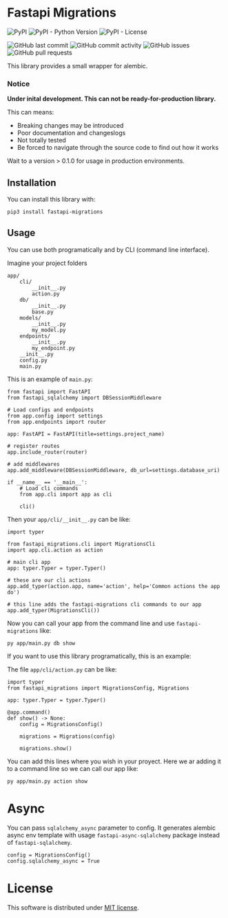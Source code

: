 # Fastapi Migrations

![PyPI](https://img.shields.io/pypi/v/fastapi-migrations)
![PyPI - Python Version](https://img.shields.io/pypi/pyversions/fastapi-migrations)
![PyPI - License](https://img.shields.io/pypi/l/fastapi-migrations)

![GitHub last commit](https://img.shields.io/github/last-commit/uselessscat/fastapi-migrations)
![GitHub commit activity](https://img.shields.io/github/commit-activity/m/uselessscat/fastapi-migrations)
![GitHub issues](https://img.shields.io/github/issues/uselessscat/fastapi-migrations)
![GitHub pull requests](https://img.shields.io/github/issues-pr/uselessscat/fastapi-migrations)

This library provides a small wrapper for alembic.

### Notice

**Under inital development. This can not be ready-for-production library.**

This can means:

- Breaking changes may be introduced
- Poor documentation and changeslogs
- Not totally tested
- Be forced to navigate through the source code to find out how it works

Wait to a version > 0.1.0 for usage in production environments.

## Installation

You can install this library with:

    pip3 install fastapi-migrations

## Usage

You can use both programatically and by CLI (command line interface).

Imagine your project folders

    app/
        cli/
            __init__.py
            action.py
        db/
            __init__.py
            base.py
        models/
            __init__.py
            my_model.py
        endpoints/
            __init__.py
            my_endpoint.py
        __init__.py
        config.py
        main.py

This is an example of `main.py`:

    from fastapi import FastAPI
    from fastapi_sqlalchemy import DBSessionMiddleware

    # Load configs and endpoints
    from app.config import settings
    from app.endpoints import router

    app: FastAPI = FastAPI(title=settings.project_name)

    # register routes
    app.include_router(router)

    # add middlewares
    app.add_middleware(DBSessionMiddleware, db_url=settings.database_uri)

    if __name__ == '__main__':
        # Load cli commands
        from app.cli import app as cli

        cli()

Then your `app/cli/__init__.py` can be like:

    import typer

    from fastapi_migrations.cli import MigrationsCli
    import app.cli.action as action

    # main cli app
    app: typer.Typer = typer.Typer()

    # these are our cli actions
    app.add_typer(action.app, name='action', help='Common actions the app do')

    # this line adds the fastapi-migrations cli commands to our app
    app.add_typer(MigrationsCli())

Now you can call your app from the command line and use `fastapi-migrations` like:

    py app/main.py db show

If you want to use this library programatically, this is an example:

The file `app/cli/action.py` can be like:

    import typer
    from fastapi_migrations import MigrationsConfig, Migrations

    app: typer.Typer = typer.Typer()

    @app.command()
    def show() -> None:
        config = MigrationsConfig()

        migrations = Migrations(config)

        migrations.show()

You can add this lines where you wish in your proyect. Here we ar adding it to a command line so we can call our app like:

    py app/main.py action show


# Async

You can pass `sqlalchemy_async` parameter to config. It generates alembic async env template with usage `fastapi-async-sqlalchemy` package instead of `fastapi-sqlalchemy`.

    config = MigrationsConfig()
    config.sqlalchemy_async = True

# License

This software is distributed under [MIT license](LICENSE).
